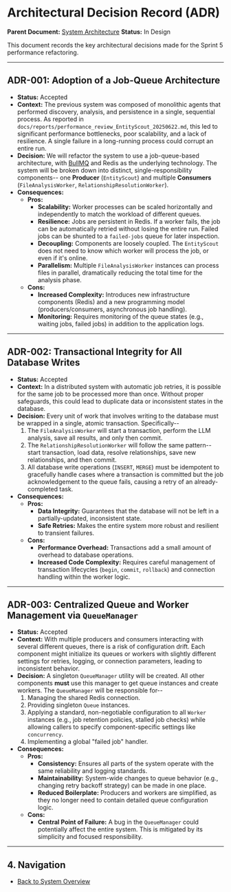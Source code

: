 # Architectural Decision Record (ADR)

**Parent Document:** [System Architecture](./system_overview.md)
**Status:** In Design

This document records the key architectural decisions made for the Sprint 5 performance refactoring.

---

## ADR-001: Adoption of a Job-Queue Architecture

-   **Status:** Accepted
-   **Context:** The previous system was composed of monolithic agents that performed discovery, analysis, and persistence in a single, sequential process. As reported in `docs/reports/performance_review_EntityScout_20250622.md`, this led to significant performance bottlenecks, poor scalability, and a lack of resilience. A single failure in a long-running process could corrupt an entire run.
-   **Decision:** We will refactor the system to use a job-queue-based architecture, with [BullMQ](https://bullmq.io/) and Redis as the underlying technology. The system will be broken down into distinct, single-responsibility components-- one **Producer** (`EntityScout`) and multiple **Consumers** (`FileAnalysisWorker`, `RelationshipResolutionWorker`).
-   **Consequences:**
    -   **Pros:**
        -   **Scalability:** Worker processes can be scaled horizontally and independently to match the workload of different queues.
        -   **Resilience:** Jobs are persistent in Redis. If a worker fails, the job can be automatically retried without losing the entire run. Failed jobs can be shunted to a `failed-jobs` queue for later inspection.
        -   **Decoupling:** Components are loosely coupled. The `EntityScout` does not need to know which worker will process the job, or even if it's online.
        -   **Parallelism:** Multiple `FileAnalysisWorker` instances can process files in parallel, dramatically reducing the total time for the analysis phase.
    -   **Cons:**
        -   **Increased Complexity:** Introduces new infrastructure components (Redis) and a new programming model (producers/consumers, asynchronous job handling).
        -   **Monitoring:** Requires monitoring of the queue states (e.g., waiting jobs, failed jobs) in addition to the application logs.

---

## ADR-002: Transactional Integrity for All Database Writes

-   **Status:** Accepted
-   **Context:** In a distributed system with automatic job retries, it is possible for the same job to be processed more than once. Without proper safeguards, this could lead to duplicate data or inconsistent states in the database.
-   **Decision:** Every unit of work that involves writing to the database must be wrapped in a single, atomic transaction. Specifically--
    1.  The `FileAnalysisWorker` will start a transaction, perform the LLM analysis, save all results, and only then commit.
    2.  The `RelationshipResolutionWorker` will follow the same pattern-- start transaction, load data, resolve relationships, save new relationships, and then commit.
    3.  All database write operations (`INSERT`, `MERGE`) must be idempotent to gracefully handle cases where a transaction is committed but the job acknowledgement to the queue fails, causing a retry of an already-completed task.
-   **Consequences:**
    -   **Pros:**
        -   **Data Integrity:** Guarantees that the database will not be left in a partially-updated, inconsistent state.
        -   **Safe Retries:** Makes the entire system more robust and resilient to transient failures.
    -   **Cons:**
        -   **Performance Overhead:** Transactions add a small amount of overhead to database operations.
        -   **Increased Code Complexity:** Requires careful management of transaction lifecycles (`begin`, `commit`, `rollback`) and connection handling within the worker logic.

---

## ADR-003: Centralized Queue and Worker Management via `QueueManager`

-   **Status:** Accepted
-   **Context:** With multiple producers and consumers interacting with several different queues, there is a risk of configuration drift. Each component might initialize its queues or workers with slightly different settings for retries, logging, or connection parameters, leading to inconsistent behavior.
-   **Decision:** A singleton `QueueManager` utility will be created. All other components **must** use this manager to get queue instances and create workers. The `QueueManager` will be responsible for--
    1.  Managing the shared Redis connection.
    2.  Providing singleton `Queue` instances.
    3.  Applying a standard, non-negotiable configuration to all `Worker` instances (e.g., job retention policies, stalled job checks) while allowing callers to specify component-specific settings like `concurrency`.
    4.  Implementing a global "failed job" handler.
-   **Consequences:**
    -   **Pros:**
        -   **Consistency:** Ensures all parts of the system operate with the same reliability and logging standards.
        -   **Maintainability:** System-wide changes to queue behavior (e.g., changing retry backoff strategy) can be made in one place.
        -   **Reduced Boilerplate:** Producers and workers are simplified, as they no longer need to contain detailed queue configuration logic.
    -   **Cons:**
        -   **Central Point of Failure:** A bug in the `QueueManager` could potentially affect the entire system. This is mitigated by its simplicity and focused responsibility.

---

## 4. Navigation

-   [Back to System Overview](./system_overview.md)